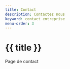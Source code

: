 ```yaml
---
title: Contact
description: Contactez nous
keyword: contact entreprise
menu-order: 3
---
```


<h1>{{ title }}</h1>
Page de contact
